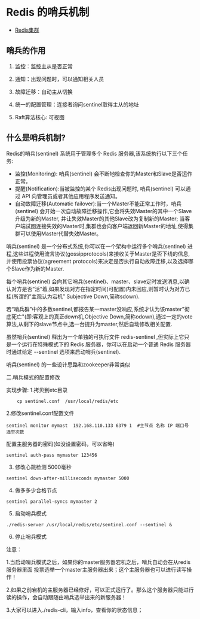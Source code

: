 # Redis 的哨兵机制 

- [Redis集群](redis-Cluster.md)

## 哨兵的作用

1. 监控：监控主从是否正常

2. 通知：出现问题时，可以通知相关人员

3. 故障迁移：自动主从切换

4. 统一的配置管理：连接者询问sentinel取得主从的地址 

5. Raft算法核心: 可视图


## 什么是哨兵机制?

Redis的哨兵(sentinel) 系统用于管理多个 Redis 服务器,该系统执行以下三个任务:
- 监控(Monitoring): 哨兵(sentinel) 会不断地检查你的Master和Slave是否运作正常。
- 提醒(Notification):当被监控的某个 Redis出现问题时, 哨兵(sentinel) 可以通过 API 向管理员或者其他应用程序发送通知。
- 自动故障迁移(Automatic failover):当一个Master不能正常工作时，哨兵(sentinel) 会开始一次自动故障迁移操作,它会将失效Master的其中一个Slave升级为新的Master, 并让失效Master的其他Slave改为复制新的Master; 当客户端试图连接失效的Master时,集群也会向客户端返回新Master的地址,使得集群可以使用Master代替失效Master。

哨兵(sentinel) 是一个分布式系统,你可以在一个架构中运行多个哨兵(sentinel) 进程,这些进程使用流言协议(gossipprotocols)来接收关于Master是否下线的信息,并使用投票协议(agreement protocols)来决定是否执行自动故障迁移,以及选择哪个Slave作为新的Master.

每个哨兵(sentinel) 会向其它哨兵(sentinel)、master、slave定时发送消息,以确认对方是否”活”着,如果发现对方在指定时间(可配置)内未回应,则暂时认为对方已挂(所谓的”主观认为宕机” Subjective Down,简称sdown).

若“哨兵群”中的多数sentinel,都报告某一master没响应,系统才认为该master"彻底死亡"(即:客观上的真正down机,Objective Down,简称odown),通过一定的vote算法,从剩下的slave节点中,选一台提升为master,然后自动修改相关配置.

虽然哨兵(sentinel) 释出为一个单独的可执行文件 redis-sentinel ,但实际上它只是一个运行在特殊模式下的 Redis 服务器，你可以在启动一个普通 Redis 服务器时通过给定 --sentinel 选项来启动哨兵(sentinel).

哨兵(sentinel) 的一些设计思路和zookeeper非常类似



二.哨兵模式的配置修改

实现步骤:
1.拷贝到etc目录
```text
    cp sentinel.conf  /usr/local/redis/etc
```

2.修改sentinel.conf配置文件
```text
sentinel monitor mymast  192.168.110.133 6379 1  #主节点 名称 IP 端口号 选举次数
```

配置主服务器的密码(如没设置密码，可以省略) 
```text
sentinel auth-pass mymaster 123456
``` 
  
3. 修改心跳检测 5000毫秒
```text
sentinel down-after-milliseconds mymaster 5000
```

4. 做多多少合格节点
```text
sentinel parallel-syncs mymaster 2
```

5. 启动哨兵模式
```text
./redis-server /usr/local/redis/etc/sentinel.conf --sentinel &
```

6. 停止哨兵模式

注意：

1.当启动哨兵模式之后，如果你的master服务器宕机之后，哨兵自动会在从redis服务器里面 投票选举一个master主服务器出来；这个主服务器也可以进行读写操作！

2.如果之前宕机的主服务器已经修好，可以正式运行了。那么这个服务器只能进行读的操作，会自动跟随由哨兵选举出来的新服务器！

3.大家可以进入./redis-cli，输入info，查看你的状态信息；